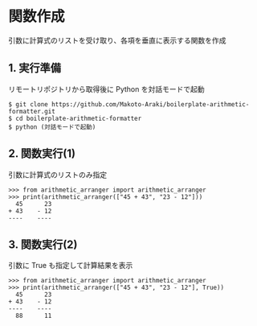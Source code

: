 # 関数作成

引数に計算式のリストを受け取り、各項を垂直に表示する関数を作成

## 1. 実行準備
リモートリポジトリから取得後に Python を対話モードで起動

```
$ git clone https://github.com/Makoto-Araki/boilerplate-arithmetic-formatter.git
$ cd boilerplate-arithmetic-formatter
$ python (対話モードで起動)
```

## 2. 関数実行(1)
引数に計算式のリストのみ指定

```
>>> from arithmetic_arranger import arithmetic_arranger
>>> print(arithmetic_arranger(["45 + 43", "23 - 12"]))
  45      23
+ 43    - 12
----    ----
```

## 3. 関数実行(2)
引数に True も指定して計算結果を表示

```
>>> from arithmetic_arranger import arithmetic_arranger
>>> print(arithmetic_arranger(["45 + 43", "23 - 12"], True))
  45      23
+ 43    - 12
----    ----
  88      11
```
